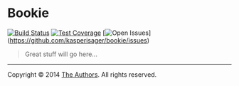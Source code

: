 # Bookie

[![Build Status](http://img.shields.io/travis/kasperisager/bookie.svg?style=flat)](https://travis-ci.org/kasperisager/bookie) [![Test Coverage](http://img.shields.io/coveralls/kasperisager/bookie.svg?style=flat)](https://coveralls.io/r/kasperisager/bookie) [![Open Issues](http://img.shields.io/github/issues/kasperisager/bookie.svg)]
(https://github.com/kasperisager/bookie/issues)

> Great stuff will go here...

---

Copyright &copy; 2014 [The Authors](https://github.com/kasperisager/bookie/graphs/contributors). All rights reserved.
